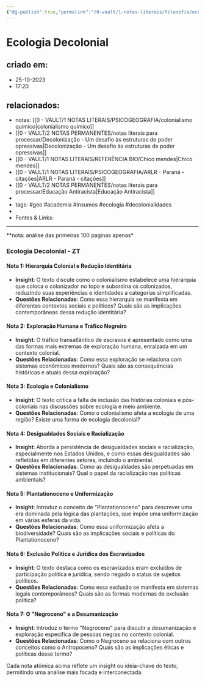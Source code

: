 ```yaml
---
{"dg-publish":true,"permalink":"/0-vault/1-notas-literais/filosofia/ecologia-decolonial/","tags":["geo","academia","insumos","ecologia","decolonialidades"],"dgHomeLink":true,"dgShowLocalGraph":true,"dgShowFileTree":true,"dgEnableSearch":true,"noteIcon":""}
---
```


# Ecologia Decolonial

## criado em: 
- 25-10-2023
- 17:20
## relacionados:
- notas: [[0 - VAULT/1 NOTAS LITERAIS/PSICOGEOGRAFIA/colonialismo químico\|colonialismo químico]]
- [[0 - VAULT/2 NOTAS PERMANENTES/notas literais para processar/Decolonização - Um desafio às estruturas de poder opressivas\|Decolonização - Um desafio às estruturas de poder opressivas]]
- [[0 - VAULT/1 NOTAS LITERAIS/REFERÊNCIA BIO/Chico mendes\|Chico mendes]]
- [[0 - VAULT/1 NOTAS LITERAIS/PSICOGEOGRAFIA/ARLR - Paraná - citações\|ARLR - Paraná - citações]]
- [[0 - VAULT/2 NOTAS PERMANENTES/notas literais para processar/Educação Antiracista\|Educação Antiracista]]
- 
- tags: #geo #academia #insumos #ecologia #decolonialidades
- 
- Fontes & Links: 
---
**nota: análise das primeiras 100 paginas apenas\*

### Ecologia Decolonial - ZT

#### Nota 1: Hierarquia Colonial e Redução Identitária
- **Insight**: O texto discute como o colonialismo estabelece uma hierarquia que coloca o colonizador no topo e subordina os colonizados, reduzindo suas experiências e identidades a categorias simplificadas.
- **Questões Relacionadas**: Como essa hierarquia se manifesta em diferentes contextos sociais e políticos? Quais são as implicações contemporâneas dessa redução identitária?

#### Nota 2: Exploração Humana e Tráfico Negreiro
- **Insight**: O tráfico transatlântico de escravos é apresentado como uma das formas mais extremas de exploração humana, enraizada em um contexto colonial.
- **Questões Relacionadas**: Como essa exploração se relaciona com sistemas econômicos modernos? Quais são as consequências históricas e atuais dessa exploração?

#### Nota 3: Ecologia e Colonialismo
- **Insight**: O texto critica a falta de inclusão das histórias coloniais e pós-coloniais nas discussões sobre ecologia e meio ambiente.
- **Questões Relacionadas**: Como o colonialismo afeta a ecologia de uma região? Existe uma forma de ecologia decolonial?

#### Nota 4: Desigualdades Sociais e Racialização
- **Insight**: Aborda a persistência de desigualdades sociais e racialização, especialmente nos Estados Unidos, e como essas desigualdades são refletidas em diferentes setores, incluindo o ambiental.
- **Questões Relacionadas**: Como as desigualdades são perpetuadas em sistemas institucionais? Qual o papel da racialização nas políticas ambientais?

#### Nota 5: Plantationoceno e Uniformização
- **Insight**: Introduz o conceito de "Plantationoceno" para descrever uma era dominada pela lógica das plantações, que impõe uma uniformização em várias esferas da vida.
- **Questões Relacionadas**: Como essa uniformização afeta a biodiversidade? Quais são as implicações sociais e políticas do Plantationoceno?

#### Nota 6: Exclusão Política e Jurídica dos Escravizados
- **Insight**: O texto destaca como os escravizados eram excluídos de participação política e jurídica, sendo negado o status de sujeitos políticos.
- **Questões Relacionadas**: Como essa exclusão se manifesta em sistemas legais contemporâneos? Quais são as formas modernas de exclusão política?

#### Nota 7: O "Negroceno" e a Desumanização
- **Insight**: Introduz o termo "Negroceno" para discutir a desumanização e exploração específica de pessoas negras no contexto colonial.
- **Questões Relacionadas**: Como o Negroceno se relaciona com outros conceitos como o Antropoceno? Quais são as implicações éticas e políticas desse termo?

Cada nota atômica acima reflete um insight ou ideia-chave do texto, permitindo uma análise mais focada e interconectada.